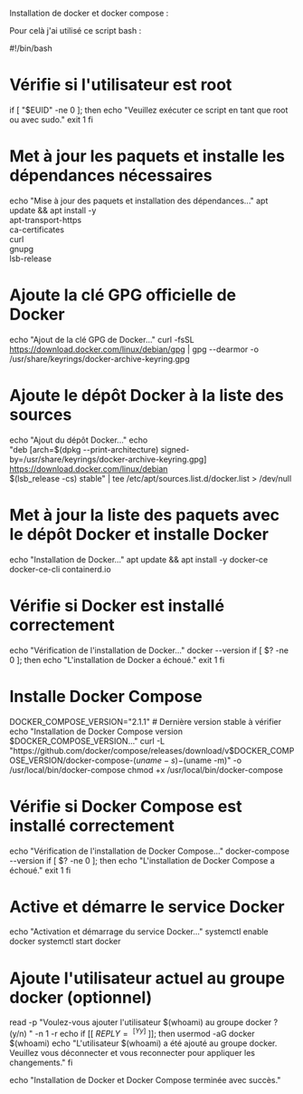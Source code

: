 Installation de docker et docker compose : 

Pour celà j'ai utilisé ce script bash :

#!/bin/bash

# Vérifie si l'utilisateur est root
if [ "$EUID" -ne 0 ]; then
  echo "Veuillez exécuter ce script en tant que root ou avec sudo."
  exit 1
fi

# Met à jour les paquets et installe les dépendances nécessaires
echo "Mise à jour des paquets et installation des dépendances..."
apt update && apt install -y \
    apt-transport-https \
    ca-certificates \
    curl \
    gnupg \
    lsb-release

# Ajoute la clé GPG officielle de Docker
echo "Ajout de la clé GPG de Docker..."
curl -fsSL https://download.docker.com/linux/debian/gpg | gpg --dearmor -o /usr/share/keyrings/docker-archive-keyring.gpg

# Ajoute le dépôt Docker à la liste des sources
echo "Ajout du dépôt Docker..."
echo \
  "deb [arch=$(dpkg --print-architecture) signed-by=/usr/share/keyrings/docker-archive-keyring.gpg] https://download.docker.com/linux/debian \
  $(lsb_release -cs) stable" | tee /etc/apt/sources.list.d/docker.list > /dev/null

# Met à jour la liste des paquets avec le dépôt Docker et installe Docker
echo "Installation de Docker..."
apt update && apt install -y docker-ce docker-ce-cli containerd.io

# Vérifie si Docker est installé correctement
echo "Vérification de l'installation de Docker..."
docker --version
if [ $? -ne 0 ]; then
  echo "L'installation de Docker a échoué."
  exit 1
fi

# Installe Docker Compose
DOCKER_COMPOSE_VERSION="2.1.1" # Dernière version stable à vérifier
echo "Installation de Docker Compose version $DOCKER_COMPOSE_VERSION..."
curl -L "https://github.com/docker/compose/releases/download/v$DOCKER_COMPOSE_VERSION/docker-compose-$(uname -s)-$(uname -m)" -o /usr/local/bin/docker-compose
chmod +x /usr/local/bin/docker-compose

# Vérifie si Docker Compose est installé correctement
echo "Vérification de l'installation de Docker Compose..."
docker-compose --version
if [ $? -ne 0 ]; then
  echo "L'installation de Docker Compose a échoué."
  exit 1
fi

# Active et démarre le service Docker
echo "Activation et démarrage du service Docker..."
systemctl enable docker
systemctl start docker

# Ajoute l'utilisateur actuel au groupe docker (optionnel)
read -p "Voulez-vous ajouter l'utilisateur $(whoami) au groupe docker ? (y/n) " -n 1 -r
echo
if [[ $REPLY =~ ^[Yy]$ ]]; then
    usermod -aG docker $(whoami)
    echo "L'utilisateur $(whoami) a été ajouté au groupe docker. Veuillez vous déconnecter et vous reconnecter pour appliquer les changements."
fi

echo "Installation de Docker et Docker Compose terminée avec succès."

